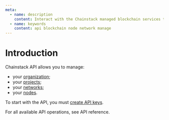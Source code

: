 ```yaml
---
meta:
  - name: description
    content: Interact with the Chainstack managed blockchain services through the Chainstack API.
  - name: keywords
    content: api blockchain node network manage
---
```


# Introduction

Chainstack API allows you to manage:

* your [organization](/glossary/organization);
* your [projects](/glossary/project);
* your [networks](/glossary/network);
* your [nodes](/glossary/node).

To start with the API, you must [create API keys](/api/create-api-keys).

For all available API operations, see <a :href="$themeConfig.apiDocsURL" target="_blank">API reference</a>.
